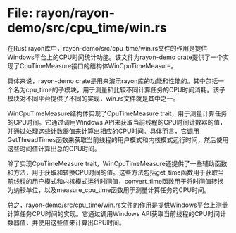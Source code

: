 # File: rayon/rayon-demo/src/cpu_time/win.rs

在Rust rayon库中，rayon-demo/src/cpu_time/win.rs文件的作用是提供Windows平台上的CPU时间统计功能。该文件为rayon-demo crate提供了一个实现了CpuTimeMeasure接口的结构体WinCpuTimeMeasure。

具体来说，rayon-demo crate是用来演示rayon库的功能和性能的。其中包括一个名为cpu_time的子模块，用于测量和比较不同计算任务的CPU时间消耗。该子模块对不同平台提供了不同的实现，win.rs文件就是其中之一。

WinCpuTimeMeasure结构体实现了CpuTimeMeasure trait，用于测量计算任务的CPU时间。它通过调用Windows API来获取当前线程的CPU时间计数器的值，并通过处理这些计数器值来计算出相应的CPU时间。具体而言，它调用GetThreadTimes函数来获取当前线程的用户模式和内核模式运行时间，然后使用这些时间值计算出总的CPU时间。

除了实现CpuTimeMeasure trait，WinCpuTimeMeasure还提供了一些辅助函数和方法，用于获取和转换CPU时间的值。这些方法包括get_time函数用于获取当前线程的用户模式和内核模式运行时间值，convert_time函数用于将时间值转换为纳秒单位，以及measure_cpu_time函数用于测量计算任务的CPU时间。

总之，rayon-demo/src/cpu_time/win.rs文件的作用是提供Windows平台上测量计算任务CPU时间的实现。它通过调用Windows API获取当前线程的CPU时间计数器值，并使用这些值来计算出CPU时间。

